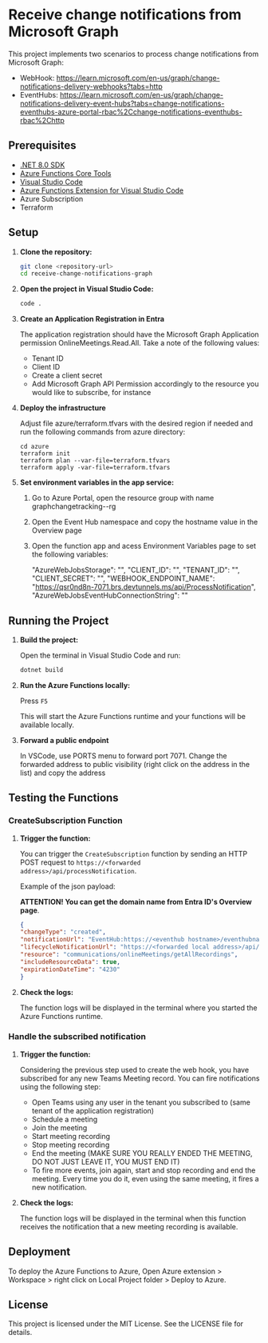 # Receive change notifications from Microsoft Graph

This project implements two scenarios to process change notifications from Microsoft Graph:

- WebHook: https://learn.microsoft.com/en-us/graph/change-notifications-delivery-webhooks?tabs=http
- EventHubs: https://learn.microsoft.com/en-us/graph/change-notifications-delivery-event-hubs?tabs=change-notifications-eventhubs-azure-portal-rbac%2Cchange-notifications-eventhubs-rbac%2Chttp

## Prerequisites

- [.NET 8.0 SDK](https://dotnet.microsoft.com/download/dotnet/8.0)
- [Azure Functions Core Tools](https://docs.microsoft.com/en-us/azure/azure-functions/functions-run-local)
- [Visual Studio Code](https://code.visualstudio.com/)
- [Azure Functions Extension for Visual Studio Code](https://marketplace.visualstudio.com/items?itemName=ms-azuretools.vscode-azurefunctions)
- Azure Subscription
- Terraform

## Setup

1. **Clone the repository:**

    ```sh
    git clone <repository-url>
    cd receive-change-notifications-graph
    ```

2. **Open the project in Visual Studio Code:**

    ```sh
    code .
    ```

3. **Create an Application Registration in Entra**

    The application registration should have the Microsoft Graph Application permission OnlineMeetings.Read.All. Take a note of the following values:

    - Tenant ID
    - Client ID
    - Create a client secret
    - Add Microsoft Graph API Permission accordingly to the resource you would like to subscribe, for instance

4. **Deploy the infrastructure**

    Adjust file azure/terraform.tfvars with the desired region if needed and run the following commands from azure directory:

    ```
    cd azure
    terraform init
    terraform plan --var-file=terraform.tfvars
    terraform apply -var-file=terraform.tfvars

5. **Set environment variables in the app service:**

    1. Go to Azure Portal, open the resource group with name graphchangetracking-<uniqueid>-rg
    2. Open the Event Hub namespace and copy the hostname value in the Overview page
    3. Open the function app and acess Environment Variables page to set the following variables:

        "AzureWebJobsStorage": "<storage account connection string>",
        "CLIENT_ID": "<application registration client id>",
        "TENANT_ID": "<application registration tenant id>",
        "CLIENT_SECRET": "<application registration client secret>",
        "WEBHOOK_ENDPOINT_NAME": "https://qsr0nd8n-7071.brs.devtunnels.ms/api/ProcessNotification",
        "AzureWebJobsEventHubConnectionString": "<event hubs connection string>"

## Running the Project

1. **Build the project:**

    Open the terminal in Visual Studio Code and run:

    ```sh
    dotnet build
    ```

2. **Run the Azure Functions locally:**

    Press `F5`

    This will start the Azure Functions runtime and your functions will be available locally.

3. **Forward a public endpoint**

    In VSCode, use PORTS menu to forward port 7071. Change the forwarded address to public visibility (right click on the address in the list) and copy the address

## Testing the Functions

### CreateSubscription Function

1. **Trigger the function:**

    You can trigger the `CreateSubscription` function by sending an HTTP POST request to `https://<forwarded address>/api/processNotification`.

    Example of the json payload:

    **ATTENTION! You can get the domain name from Entra ID's Overview page**.

    ```json
    {
    "changeType": "created",
    "notificationUrl": "EventHub:https://<eventhub hostname>/eventhubname/<eventhub name>?tenantId=<domain name>",
    "lifecycleNotificationUrl": "https://<forwarded local address>/api/lifecycleNotifications",
    "resource": "communications/onlineMeetings/getAllRecordings",
    "includeResourceData": true,
    "expirationDateTime": "4230"
    }
    ```

2. **Check the logs:**

    The function logs will be displayed in the terminal where you started the Azure Functions runtime.

### Handle the subscribed notification

1. **Trigger the function:**

    Considering the previous step used to create the web hook, you have subscribed for any new Teams Meeting record. You can fire notifications using the following step:

    - Open Teams using any user in the tenant you subscribed to (same tenant of the application registration)
    - Schedule a meeting
    - Join the meeting
    - Start meeting recording
    - Stop meeting recording
    - End the meeting (MAKE SURE YOU REALLY ENDED THE MEETING, DO NOT JUST LEAVE IT, YOU MUST END IT)
    - To fire more events, join again, start and stop recording and end the meeting. Every time you do it, even using the same meeting, it fires a new notification.

2. **Check the logs:**

    The function logs will be displayed in the terminal when this function receives the notification that a new meeting recording is available.

## Deployment

To deploy the Azure Functions to Azure, Open Azure extension > Workspace > right click on Local Project folder > Deploy to Azure.

## License

This project is licensed under the MIT License. See the LICENSE file for details.
